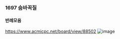 ### 1697 숨바꼭질
#### 반례모음
https://www.acmicpc.net/board/view/88502
![image](https://user-images.githubusercontent.com/41350477/182994405-860cdac7-76d5-488a-848b-712c18339945.png)


